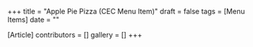 +++
title = "Apple Pie Pizza (CEC Menu Item)"
draft = false
tags = [Menu Items]
date = ""

[Article]
contributors = []
gallery = []
+++